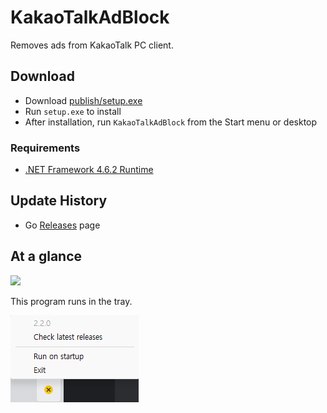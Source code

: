 # KakaoTalkAdBlock

Removes ads from KakaoTalk PC client.

## Download

- Download [publish/setup.exe](https://github.com/blurfx/KakaoTalkAdBlock/blob/master/publish/setup.exe)
- Run `setup.exe` to install
- After installation, run `KakaoTalkAdBlock` from the Start menu or desktop 

### Requirements

- [.NET Framework 4.6.2 Runtime](https://dotnet.microsoft.com/download/dotnet-framework/net462)


## Update History

- Go [Releases](https://github.com/blurfx/KakaoTalkAdBlock/releases) page 

## At a glance

![](https://raw.githubusercontent.com/blurfx/KakaoTalkAdBlock/master/kakaotalk.png)

This program runs in the tray.

![](https://raw.githubusercontent.com/blurfx/KakaoTalkAdBlock/master/tray.png)
